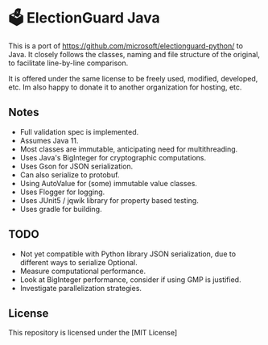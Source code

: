 # 🗳 ElectionGuard Java

This is a port of https://github.com/microsoft/electionguard-python/ to Java.
It  closely follows the classes, naming and file structure of the original, to facilitate 
line-by-line comparison.

It is offered under the same license to be freely used, modified, developed, etc. 
Im also happy to donate it to another organization for hosting, etc.

## Notes

 * Full validation spec is implemented.
 * Assumes Java 11.
 * Most classes are immutable, anticipating need for multithreading. 
 * Uses Java's BigInteger for cryptographic computations.
 * Uses Gson for JSON serialization. 
 * Can also serialize to protobuf.
 * Using AutoValue for (some) immutable value classes.
 * Uses Flogger for logging.
 * Uses JUnit5 / jqwik library for property based testing.
 * Uses gradle for building.
 
## TODO

  * Not yet compatible with Python library JSON serialization, due to different ways to serialize Optional.
  * Measure computational performance.
  * Look at BigInteger performance, consider if using GMP is justified.
  * Investigate parallelization strategies.

## License

This repository is licensed under the [MIT License]


